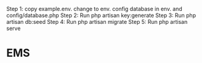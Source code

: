 Step 1:
copy example.env. change to env. 
config database in env. and config/database.php 
Step 2:
Run php artisan key:generate 
Step 3:
Run php artisan db:seed
Step 4:
Run php artisan migrate
Step 5:
Run php artisan serve

# EMS
